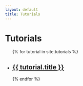 ```yaml
---
layout: default
title: Tutorials
---
```

<h1>Tutorials</h1>

<ul>
  {% for tutorial in site.tutorials %}
    <li>
      <h2><a href="{{ tutorial.url }}">{{ tutorial.title }}</a></h2>
    </li>
  {% endfor %}
</ul>
